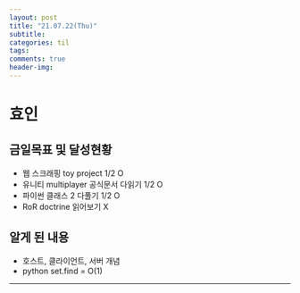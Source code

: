 ```yaml
---
layout: post
title: "21.07.22(Thu)"
subtitle:
categories: til
tags:
comments: true
header-img:
---
```


# 효인

## 금일목표 및 달성현황

- 웹 스크래핑 toy project 1/2 O
- 유니티 multiplayer 공식문서 다읽기 1/2 O
- 파이썬 클래스 2 다풀기 1/2 O
- RoR doctrine 읽어보기 X

## 알게 된 내용

- 호스트, 클라이언트, 서버 개념
- python set.find = O(1)

---
